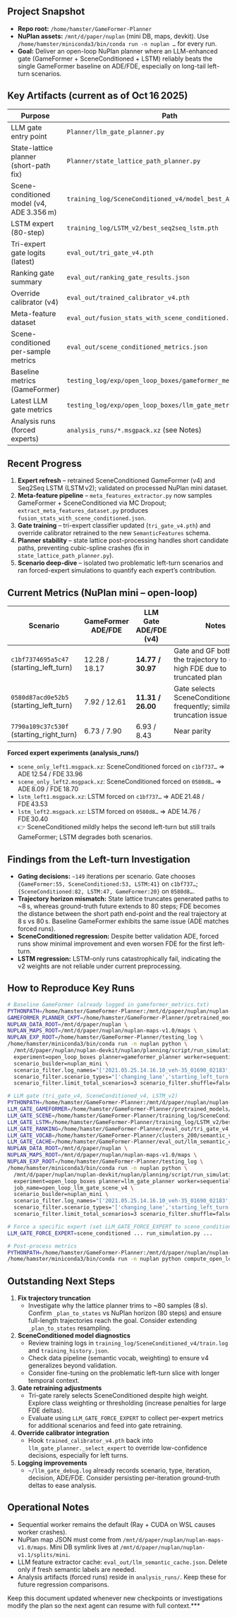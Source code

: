 ## Project Snapshot
- **Repo root:** `/home/hamster/GameFormer-Planner`
- **NuPlan assets:** `/mnt/d/paper/nuplan` (mini DB, maps, devkit). Use `/home/hamster/miniconda3/bin/conda run -n nuplan …` for every run.
- **Goal:** Deliver an open-loop NuPlan planner where an LLM-enhanced gate (GameFormer + SceneConditioned + LSTM) reliably beats the single GameFormer baseline on ADE/FDE, especially on long-tail left-turn scenarios.

## Key Artifacts (current as of Oct 16 2025)
| Purpose | Path |
| --- | --- |
| LLM gate entry point | `Planner/llm_gate_planner.py` |
| State-lattice planner (short-path fix) | `Planner/state_lattice_path_planner.py` |
| Scene-conditioned model (v4, ADE 3.356 m) | `training_log/SceneConditioned_v4/model_best_ADE_3.356.pth` |
| LSTM expert (80-step) | `training_log/LSTM_v2/best_seq2seq_lstm.pth` |
| Tri-expert gate logits (latest) | `eval_out/tri_gate_v4.pth` |
| Ranking gate summary | `eval_out/ranking_gate_results.json` |
| Override calibrator (v4) | `eval_out/trained_calibrator_v4.pth` |
| Meta-feature dataset | `eval_out/fusion_stats_with_scene_conditioned.json` |
| Scene-conditioned per-sample metrics | `eval_out/scene_conditioned_metrics.json` |
| Baseline metrics (GameFormer) | `testing_log/exp/open_loop_boxes/gameformer_metrics.txt` |
| Latest LLM gate metrics | `testing_log/exp/open_loop_boxes/llm_gate_metrics.txt` |
| Analysis runs (forced experts) | `analysis_runs/*.msgpack.xz` (see Notes) |

## Recent Progress
1. **Expert refresh** – retrained SceneConditioned GameFormer (v4) and Seq2Seq LSTM (LSTM v2); validated on processed NuPlan mini dataset.
2. **Meta-feature pipeline** – `meta_features_extractor.py` now samples GameFormer + SceneConditioned via MC Dropout; `extract_meta_features_dataset.py` produces `fusion_stats_with_scene_conditioned.json`.
3. **Gate training** – tri-expert classifier updated (`tri_gate_v4.pth`) and override calibrator retrained to the new `SemanticFeatures` schema.
4. **Planner stability** – state lattice post-processing handles short candidate paths, preventing cubic-spline crashes (fix in `state_lattice_path_planner.py`).
5. **Scenario deep-dive** – isolated two problematic left-turn scenarios and ran forced-expert simulations to quantify each expert’s contribution.

## Current Metrics (NuPlan mini – open-loop)
| Scenario | GameFormer ADE/FDE | LLM Gate ADE/FDE (v4) | Notes |
| --- | --- | --- | --- |
| `c1bf7374695a5c47` (starting_left_turn) | 12.28 / 18.17 | **14.77 / 30.97** | Gate and GF both clip the trajectory to ~8 s; high FDE due to truncated plan |
| `0580d87acd0e52b5` (starting_left_turn) | 7.92 / 12.61 | **11.31 / 26.00** | Gate selects SceneConditioned/LSTM frequently; similar truncation issue |
| `7790a109c37c530f` (starting_right_turn) | 6.73 / 7.90 | 6.93 / 8.43 | Near parity |

**Forced expert experiments (analysis_runs/)**  
- `scene_only_left1.msgpack.xz`: SceneConditioned forced on `c1bf737…` ⇒ ADE 12.54 / FDE 33.96  
- `scene_only_left2.msgpack.xz`: SceneConditioned forced on `0580d8…` ⇒ ADE 8.09 / FDE 18.70  
- `lstm_left1.msgpack.xz`: LSTM forced on `c1bf737…` ⇒ ADE 21.48 / FDE 43.53  
- `lstm_left2.msgpack.xz`: LSTM forced on `0580d8…` ⇒ ADE 14.76 / FDE 30.40  
👉 SceneConditioned mildly helps the second left-turn but still trails GameFormer; LSTM degrades both scenarios.

## Findings from the Left-turn Investigation
- **Gating decisions:** `~149` iterations per scenario. Gate chooses `{GameFormer:55, SceneConditioned:53, LSTM:41}` on `c1bf737…`; `{SceneConditioned:82, LSTM:47, GameFormer:20}` on `0580d8…`.
- **Trajectory horizon mismatch:** State lattice truncates generated paths to ~8 s, whereas ground-truth future extends to 80 steps; FDE becomes the distance between the short path end-point and the real trajectory at 8 s vs 80 s. Baseline GameFormer exhibits the same issue (ADE matches forced runs).
- **SceneConditioned regression:** Despite better validation ADE, forced runs show minimal improvement and even worsen FDE for the first left-turn.
- **LSTM regression:** LSTM-only runs catastrophically fail, indicating the v2 weights are not reliable under current preprocessing.

## How to Reproduce Key Runs
```bash
# Baseline GameFormer (already logged in gameformer_metrics.txt)
PYTHONPATH=/home/hamster/GameFormer-Planner:/mnt/d/paper/nuplan/nuplan-devkit \
GAMEFORMER_PLANNER_CKPT=/home/hamster/GameFormer-Planner/pretrained_models/GameFormer-Planner/training_log/Exp1/model_epoch_18_valADE_1.7272.pth \
NUPLAN_DATA_ROOT=/mnt/d/paper/nuplan \
NUPLAN_MAPS_ROOT=/mnt/d/paper/nuplan/nuplan-maps-v1.0/maps \
NUPLAN_EXP_ROOT=/home/hamster/GameFormer-Planner/testing_log \
/home/hamster/miniconda3/bin/conda run -n nuplan python \
  /mnt/d/paper/nuplan/nuplan-devkit/nuplan/planning/script/run_simulation.py \
  experiment=open_loop_boxes planner=gameformer_planner worker=sequential \
  scenario_builder=nuplan_mini \
  scenario_filter.log_names="['2021.05.25.14.16.10_veh-35_01690_02183','2021.05.12.23.36.44_veh-35_01133_01535','2021.05.12.23.36.44_veh-35_00152_00504']" \
  scenario_filter.scenario_types="['changing_lane','starting_left_turn','starting_right_turn']" \
  scenario_filter.limit_total_scenarios=3 scenario_filter.shuffle=false

# LLM gate (tri_gate_v4, SceneConditioned_v4, LSTM_v2)
PYTHONPATH=/home/hamster/GameFormer-Planner:/mnt/d/paper/nuplan/nuplan-devkit \
LLM_GATE_GAMEFORMER=/home/hamster/GameFormer-Planner/pretrained_models/GameFormer-Planner/training_log/Exp1/model_epoch_18_valADE_1.7272.pth \
LLM_GATE_SCENE=/home/hamster/GameFormer-Planner/training_log/SceneConditioned_v4/model_best_ADE_3.356.pth \
LLM_GATE_LSTM=/home/hamster/GameFormer-Planner/training_log/LSTM_v2/best_seq2seq_lstm.pth \
LLM_GATE_RANKING=/home/hamster/GameFormer-Planner/eval_out/tri_gate_v4.pth \
LLM_GATE_VOCAB=/home/hamster/GameFormer-Planner/clusters_200/semantic_vocab.json \
LLM_GATE_CACHE=/home/hamster/GameFormer-Planner/eval_out/llm_semantic_cache.json \
NUPLAN_DATA_ROOT=/mnt/d/paper/nuplan \
NUPLAN_MAPS_ROOT=/mnt/d/paper/nuplan/nuplan-maps-v1.0/maps \
NUPLAN_EXP_ROOT=/home/hamster/GameFormer-Planner/testing_log \
/home/hamster/miniconda3/bin/conda run -n nuplan python \
  /mnt/d/paper/nuplan/nuplan-devkit/nuplan/planning/script/run_simulation.py \
  experiment=open_loop_boxes planner=llm_gate_planner worker=sequential \
  job_name=open_loop_llm_gate_scene_v4 \
  scenario_builder=nuplan_mini \
  scenario_filter.log_names="['2021.05.25.14.16.10_veh-35_01690_02183','2021.05.12.23.36.44_veh-35_01133_01535','2021.05.12.23.36.44_veh-35_00152_00504']" \
  scenario_filter.scenario_types="['changing_lane','starting_left_turn','starting_right_turn']" \
  scenario_filter.limit_total_scenarios=3 scenario_filter.shuffle=false scenario_filter.remove_invalid_goals=false

# Force a specific expert (set LLM_GATE_FORCE_EXPERT to scene_conditioned | lstm | gameformer)
LLM_GATE_FORCE_EXPERT=scene_conditioned ... run_simulation.py ...

# Post-process metrics
PYTHONPATH=/home/hamster/GameFormer-Planner:/mnt/d/paper/nuplan/nuplan-devkit \
/home/hamster/miniconda3/bin/conda run -n nuplan python compute_open_loop_metrics.py <path_to_msgpack.xz>
```

## Outstanding Next Steps
1. **Fix trajectory truncation**
   - Investigate why the lattice planner trims to ~80 samples (8 s). Confirm `_plan_to_states` vs NuPlan horizon (80 steps) and ensure full-length trajectories reach the goal. Consider extending `_plan_to_states` resampling.
2. **SceneConditioned model diagnostics**
   - Review training logs in `training_log/SceneConditioned_v4/train.log` and `training_history.json`.
   - Check data pipeline (semantic vocab, weighting) to ensure v4 generalizes beyond validation.
   - Consider fine-tuning on the problematic left-turn slice with longer temporal context.
3. **Gate retraining adjustments**
   - Tri-gate rarely selects SceneConditioned despite high weight. Explore class weighting or thresholding (increase penalties for large FDE deltas).
   - Evaluate using `LLM_GATE_FORCE_EXPERT` to collect per-expert metrics for additional scenarios and feed into gate retraining.
4. **Override calibrator integration**
   - Hook `trained_calibrator_v4.pth` back into `llm_gate_planner._select_expert` to override low-confidence decisions, especially for left turns.
5. **Logging improvements**
   - `~/llm_gate_debug.log` already records scenario, type, iteration, decision, ADE/FDE. Consider persisting per-iteration ground-truth deltas to ease analysis.

## Operational Notes
- Sequential worker remains the default (Ray + CUDA on WSL causes worker crashes).
- NuPlan map JSON must come from `/mnt/d/paper/nuplan/nuplan-maps-v1.0/maps`. Mini DB symlink lives at `/mnt/d/paper/nuplan/nuplan-v1.1/splits/mini`.
- LLM feature extractor cache: `eval_out/llm_semantic_cache.json`. Delete only if fresh semantic labels are needed.
- Analysis artifacts (forced runs) reside in `analysis_runs/`. Keep these for future regression comparisons.

Keep this document updated whenever new checkpoints or investigations modify the plan so the next agent can resume with full context.***
